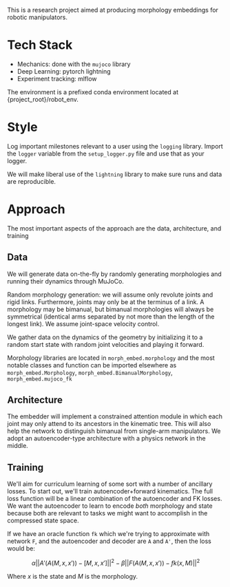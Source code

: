 This is a research project aimed at producing morphology embeddings for robotic manipulators.

# Tech Stack
- Mechanics: done with the `mujoco` library
- Deep Learning: pytorch lightning
- Experiment tracking: mlflow

The environment is a prefixed conda environment located at {project_root}/robot_env.

# Style
Log important milestones relevant to a user using the `logging` library. Import the `logger` variable from the `setup_logger.py` file and use that as your logger.

We will make liberal use of the `lightning` library to make sure runs and data are reproducible.

# Approach
The most important aspects of the approach are the data, architecture, and training

## Data
We will generate data on-the-fly by randomly generating morphologies and running their dynamics through MuJoCo.

Random morphology generation: we will assume only revolute joints and rigid links. Furthermore, joints may only be at the terminus of a link. A morphology may be bimanual, but bimanual morphologies will always be symmetrical (identical arms separated by not more than the length of the longest link). We assume joint-space velocity control.

We gather data on the dynamics of the geometry by initializing it to a random start state with random joint velocities and playing it forward.

Morphology libraries are located in `morph_embed.morphology` and the most notable classes and function can be imported elsewhere as `morph_embed.Morphology`, `morph_embed.BimanualMorphology`, `morph_embed.mujoco_fk`

## Architecture
The embedder will implement a constrained attention module in which each joint may only attend to its ancestors in the kinematic tree. This will also help the network to distinguish bimanual from single-arm manipulators. We adopt an autoencoder-type architecture with a physics network in the middle. 

## Training
We'll aim for curriculum learning of some sort with a number of ancillary losses. To start out, we'll train autoencoder+forward kinematics. The full loss function will be a linear combination of the autoencoder and FK losses. We want the autoencoder to learn to encode _both_ morphology and state because both are relevant to tasks we might want to accomplish in the compressed state space.

If we have an oracle function `fk` which we're trying to approximate with network `F`, and the autoencoder and decoder are `A` and `A'`, then the loss would be:

$$\alpha ||A'(A(M, x, x')) - [M, x, x']||^2 - \beta ||F(A(M, x, x')) - fk(x, M)||^2$$

Where $x$ is the state and $M$ is the morphology.
